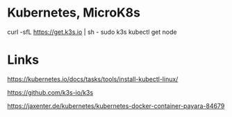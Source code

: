 # Kubernetes, MicroK8s

curl -sfL https://get.k3s.io | sh -
sudo k3s kubectl get node

# Links

https://kubernetes.io/docs/tasks/tools/install-kubectl-linux/

https://github.com/k3s-io/k3s

https://jaxenter.de/kubernetes/kubernetes-docker-container-payara-84679

